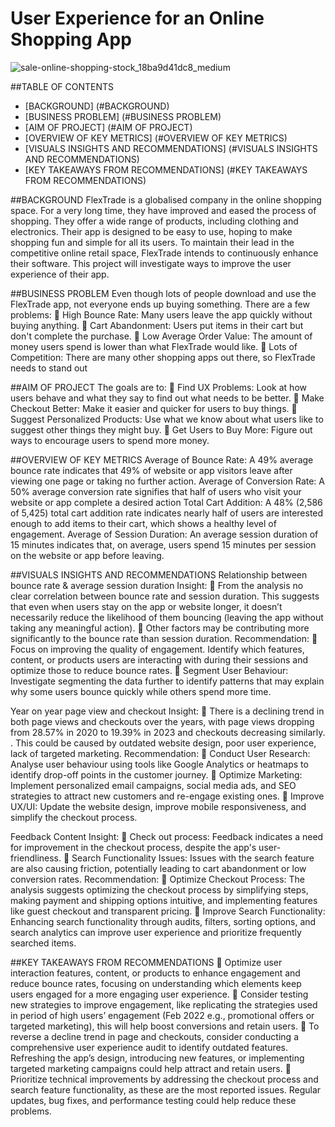 # User Experience for an Online Shopping App

![sale-online-shopping-stock_18ba9d41dc8_medium](https://github.com/user-attachments/assets/6d8648a8-993b-4998-ab1d-4fcda85d9e2c)




##TABLE OF CONTENTS
-	[BACKGROUND] (#BACKGROUND)
-	[BUSINESS PROBLEM] (#BUSINESS PROBLEM)
-	[AIM OF PROJECT] (#AIM OF PROJECT)
-	[OVERVIEW OF KEY METRICS] (#OVERVIEW OF KEY METRICS)
-	[VISUALS INSIGHTS AND RECOMMENDATIONS] (#VISUALS INSIGHTS AND RECOMMENDATIONS)
-	[KEY TAKEAWAYS FROM RECOMMENDATIONS] (#KEY TAKEAWAYS FROM RECOMMENDATIONS)

##BACKGROUND
FlexTrade is a globalised company in the online shopping space.
For a very long time, they have improved and eased the process of shopping. They offer a wide range of products, including clothing and electronics.
Their app is designed to be easy to use, hoping to make shopping fun and simple for all its users.
To maintain their lead in the competitive online retail space, FlexTrade intends to continuously enhance their software. This project will investigate ways to improve the user experience of their app.

##BUSINESS PROBLEM
Even though lots of people download and use the FlexTrade app, not everyone ends up buying something. There are a few problems: 
	 High Bounce Rate: Many users leave the app quickly without buying anything. 
	 Cart Abandonment: Users put items in their cart but don't complete the purchase.
	 Low Average Order Value: The amount of money users spend is lower than what FlexTrade would like. 
	 Lots of Competition: There are many other shopping apps out there, so FlexTrade needs to stand out

##AIM OF PROJECT
The goals are to: 
	 Find UX Problems: Look at how users behave and what they say to find out what needs to be better.
	Make Checkout Better: Make it easier and quicker for users to buy things. 
	Suggest Personalized Products: Use what we know about what users like to suggest other things they might buy. 
	Get Users to Buy More: Figure out ways to encourage users to spend more money.

##OVERVIEW OF KEY METRICS
Average of Bounce Rate: A 49% average bounce rate indicates that 49% of website or app visitors leave after viewing one page or taking no further action.
Average of Conversion Rate: A 50% average conversion rate signifies that half of users who visit your website or app complete a desired action
Total Cart Addition: A 48% (2,586 of 5,425) total cart addition rate indicates nearly half of users are interested enough to add items to their cart, which shows a healthy level of engagement.
Average of Session Duration: An average session duration of 15 minutes indicates that, on average, users spend 15 minutes per session on the website or app before leaving. 

##VISUALS INSIGHTS AND RECOMMENDATIONS
Relationship between bounce rate & average session duration
Insight:
	From the analysis no clear correlation between bounce rate and session duration. This suggests that even when users stay on the app or website longer, it doesn’t necessarily reduce the likelihood of them bouncing (leaving the app without taking any meaningful action). 
	Other factors may be contributing more significantly to the bounce rate than session duration.
Recommendation:
	Focus on improving the quality of engagement. Identify which features, content, or products users are interacting with during their sessions and optimize those to reduce bounce rates.
	  Segment User Behaviour: Investigate segmenting the data further to identify patterns that may explain why some users bounce quickly while others spend more time.

Year on year page view and checkout 
Insight:
	There is a declining trend in both page views and checkouts over the years, with page views dropping from 28.57% in 2020 to 19.39% in 2023 and checkouts decreasing similarly. . This could be caused by outdated website design, poor user experience, lack of targeted marketing.
Recommendation:
	Conduct User Research: Analyse user behaviour using tools like Google Analytics or heatmaps to identify drop-off points in the customer journey.
	Optimize Marketing: Implement personalized email campaigns, social media ads, and SEO strategies to attract new customers and re-engage existing ones.
	Improve UX/UI: Update the website design, improve mobile responsiveness, and simplify the checkout process.

Feedback Content 
Insight:
	Check out process: Feedback indicates a need for improvement in the checkout process, despite the app's user-friendliness. 
	Search Functionality Issues: Issues with the search feature are also causing friction, potentially leading to cart abandonment or low conversion rates.
Recommendation:
	Optimize Checkout Process: The analysis suggests optimizing the checkout process by simplifying steps, making payment and shipping options intuitive, and implementing features like guest checkout and transparent pricing.
	Improve Search Functionality: Enhancing search functionality through audits, filters, sorting options, and search analytics can improve user experience and prioritize frequently searched items.

##KEY TAKEAWAYS FROM RECOMMENDATIONS
	Optimize user interaction features, content, or products to enhance engagement and reduce bounce rates, focusing on understanding which elements keep users engaged for a more engaging user experience.
	Consider testing new strategies to improve engagement, like replicating the strategies used in period of high users’ engagement (Feb 2022 e.g., promotional offers or targeted marketing), this will help boost conversions and retain users.
	To reverse a decline trend in page and checkouts, consider conducting a comprehensive user experience audit to identify outdated features. Refreshing the app’s design, introducing new features, or implementing targeted marketing campaigns could help attract and retain users.
	Prioritize technical improvements by addressing the checkout process and search feature functionality, as these are the most reported issues. Regular updates, bug fixes, and performance testing could help reduce these problems.








